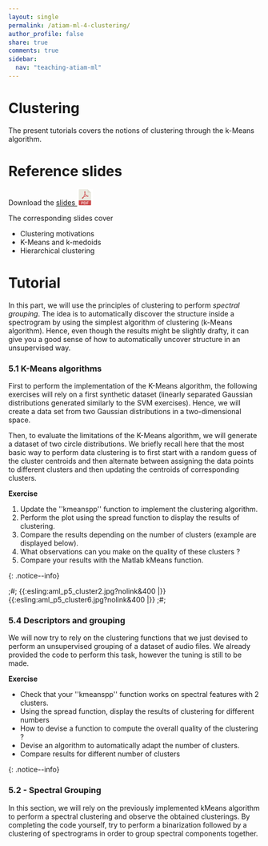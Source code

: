 ```yaml
---
layout: single
permalink: /atiam-ml-4-clustering/
author_profile: false
share: true
comments: true
sidebar:
  nav: "teaching-atiam-ml"
---
```


# Clustering

The present tutorials covers the notions of clustering through the k-Means algorithm.

# Reference slides

Download the [slides ![](../images/pdf.png)](../documents/MML.Lesson.4.Clustering.pdf)

The corresponding slides cover

  - Clustering motivations
  - K-Means and k-medoids
  - Hierarchical clustering  

# Tutorial 

In this part, we will use the principles of clustering to perform *spectral grouping*. The idea is to automatically discover the structure inside a spectrogram by using the simplest algorithm of clustering (k-Means algorithm). Hence, even though the results might be slightly drafty, it can give you a good sense of how to automatically uncover structure in an unsupervised way.  

### 5.1 K-Means algorithms 

First to perform the implementation of the K-Means algorithm, the following exercises will rely on a first synthetic dataset (linearly separated Gaussian distributions generated similarly to the SVM exercises). Hence, we will create a data set from two Gaussian distributions in a two-dimensional space.  

Then, to evaluate the limitations of the K-Means algorithm, we will generate a dataset of two circle distributions. We briefly recall here that the most basic way to perform data clustering is to first start with a random guess of the cluster centroids and then alternate between assigning the data points to different clusters and then updating the centroids of corresponding clusters.  
  
**Exercise**  
<div markdown="1">  

  1. Update the ''kmeanspp'' function to implement the clustering algorithm.
  2. Perform the plot using the spread function to display the results of clustering.
  3. Compare the results depending on the number of clusters (example are displayed below).
  4. What observations can you make on the quality of these clusters ?
  5. Compare your results with the Matlab kMeans function.
  
</div>{: .notice--info}  


;#;
{{:esling:aml_p5_cluster2.jpg?nolink&400 |}}{{:esling:aml_p5_cluster6.jpg?nolink&400 |}}
;#;

### 5.4 Descriptors and grouping

We will now try to rely on the clustering functions that we just devised to perform an unsupervised grouping of a dataset of audio files. We already provided the code to perform this task, however the tuning is still to be made.

**Exercise**  
<div markdown="1">  

  - Check that your ''kmeanspp'' function works on spectral features with 2 clusters.
  - Using the spread function, display the results of clustering for different numbers
  - How to devise a function to compute the overall quality of the clustering ?
  - Devise an algorithm to automatically adapt the number of clusters.
  - Compare results for different number of clusters

</div>{: .notice--info}  


### 5.2 - Spectral Grouping

In this section, we will rely on the previously implemented kMeans algorithm to perform a spectral clustering and observe the obtained clusterings.  By completing the code yourself, try to perform a binarization followed by a clustering of spectrograms in order to group spectral components together.
